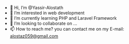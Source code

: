 - 👋 Hi, I’m @Yassir-Alostath
- 👀 I’m interested in web development 
- 🌱 I’m currently learning PHP and Laravel Framework
- 💞️ I’m looking to collaborate on ...
- 📫 How to reach me? you can contact me on my E-mail: alostaz059@gmail.com

<!---
Yassir-Alostath/Yassir-Alostath is a ✨ special ✨ repository because its `README.md` (this file) appears on your GitHub profile.
You can click the Preview link to take a look at your changes.
--->


